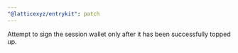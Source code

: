 ```yaml
---
"@latticexyz/entrykit": patch
---
```


Attempt to sign the session wallet only after it has been successfully topped up.
